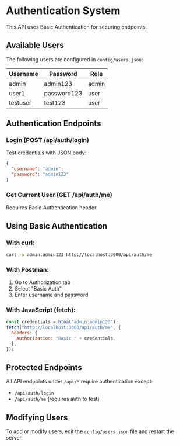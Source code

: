 # Authentication System

This API uses Basic Authentication for securing endpoints.

## Available Users

The following users are configured in `config/users.json`:

| Username | Password    | Role  |
| -------- | ----------- | ----- |
| admin    | admin123    | admin |
| user1    | password123 | user  |
| testuser | test123     | user  |

## Authentication Endpoints

### Login (POST /api/auth/login)

Test credentials with JSON body:

```json
{
  "username": "admin",
  "password": "admin123"
}
```

### Get Current User (GET /api/auth/me)

Requires Basic Authentication header.

## Using Basic Authentication

### With curl:

```bash
curl -u admin:admin123 http://localhost:3000/api/auth/me
```

### With Postman:

1. Go to Authorization tab
2. Select "Basic Auth"
3. Enter username and password

### With JavaScript (fetch):

```javascript
const credentials = btoa("admin:admin123");
fetch("http://localhost:3000/api/auth/me", {
  headers: {
    Authorization: "Basic " + credentials,
  },
});
```

## Protected Endpoints

All API endpoints under `/api/*` require authentication except:

- `/api/auth/login`
- `/api/auth/me` (requires auth to test)

## Modifying Users

To add or modify users, edit the `config/users.json` file and restart the server.
